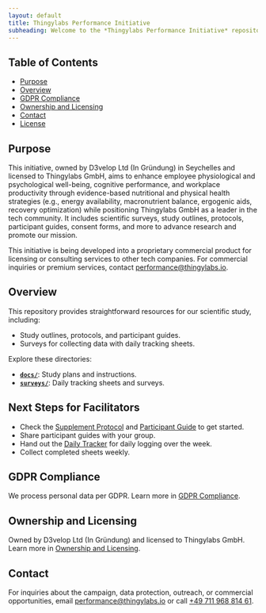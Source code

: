 ```yaml
---
layout: default
title: Thingylabs Performance Initiative
subheading: Welcome to the *Thingylabs Performance Initiative* repository, supporting our scientific campaign, “Peak Performance through Health at Thingylabs GmbH,” and related outreach efforts to promote our high-performance, innovative software and cloud development environment through nutritional and physical health strategies.
---
```


<!-- index.md -->

## Table of Contents
- [Purpose](#purpose)
- [Overview](#overview)
- [GDPR Compliance](#gdpr-compliance)
- [Ownership and Licensing](#ownership-and-licensing)
- [Contact](#contact)
- [License](#license)

## Purpose
This initiative, owned by D3velop Ltd (In Gründung) in Seychelles and licensed to Thingylabs GmbH, aims to enhance employee physiological and psychological well-being, cognitive performance, and workplace productivity through evidence-based nutritional and physical health strategies (e.g., energy availability, macronutrient balance, ergogenic aids, recovery optimization) while positioning Thingylabs GmbH as a leader in the tech community. It includes scientific surveys, study outlines, protocols, participant guides, consent forms, and more to advance research and promote our mission.

This initiative is being developed into a proprietary commercial product for licensing or consulting services to other tech companies. For commercial inquiries or premium services, contact [performance@thingylabs.io](mailto:performance@thingylabs.io).

## Overview
This repository provides straightforward resources for our scientific study, including:

- Study outlines, protocols, and participant guides.
- Surveys for collecting data with daily tracking sheets.

Explore these directories:

- **[`docs/`](/thingylabs-performance-initiative/docs)**: Study plans and instructions.
- **[`surveys/`](/thingylabs-performance-initiative/surveys)**: Daily tracking sheets and surveys.

## Next Steps for Facilitators
- Check the [Supplement Protocol](/thingylabs-performance-initiative/docs/s1-supplement-protocol) and [Participant Guide](/thingylabs-performance-initiative/docs/s1-participant-guide) to get started.
- Share participant guides with your group.
- Hand out the [Daily Tracker](/thingylabs-performance-initiative/surveys/s1-daily-tracker) for daily logging over the week.
- Collect completed sheets weekly.

## GDPR Compliance
We process personal data per GDPR. Learn more in [GDPR Compliance](/thingylabs-performance-initiative/gdpr-compliance).

## Ownership and Licensing
Owned by D3velop Ltd (In Gründung) and licensed to Thingylabs GmbH. Learn more in [Ownership and Licensing](/thingylabs-performance-initiative/ownership-and-licensing).

## Contact
For inquiries about the campaign, data protection, outreach, or commercial opportunities, email [performance@thingylabs.io](mailto:performance@thingylabs.io) or call [+49 711 968 814 61](tel:+4971196881461).

